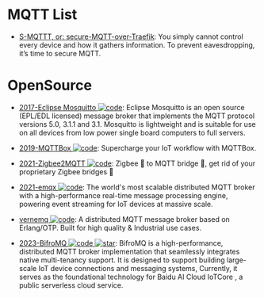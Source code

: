 # MQTT List

- [S-MQTTT, or: secure-MQTT-over-Traefik](https://jurian.slui.mn/posts/smqttt-or-secure-mqtt-over-traefik/): You simply cannot control every device and how it gathers information. To prevent eavesdropping, it’s time to secure MQTT.

# OpenSource

- [2017-Eclipse Mosquitto ![code](https://ng-tech.icu/assets/code.svg)](https://mosquitto.org/): Eclipse Mosquitto is an open source (EPL/EDL licensed) message broker that implements the MQTT protocol versions 5.0, 3.1.1 and 3.1. Mosquitto is lightweight and is suitable for use on all devices from low power single board computers to full servers.

- [2019-MQTTBox ![code](https://ng-tech.icu/assets/code.svg)](http://workswithweb.com/mqttbox.html): Supercharge your IoT workflow with MQTTBox.

- [2021-Zigbee2MQTT ![code](https://ng-tech.icu/assets/code.svg)](https://github.com/Koenkk/zigbee2mqtt): Zigbee 🐝 to MQTT bridge 🌉, get rid of your proprietary Zigbee bridges 🔨

- [2021-emqx ![code](https://ng-tech.icu/assets/code.svg)](https://www.emqx.io/): The world's most scalable distributed MQTT broker with a high-performance real-time message processing engine, powering event streaming for IoT devices at massive scale.

- [vernemq ![code](https://ng-tech.icu/assets/code.svg)](https://github.com/vernemq/vernemq): A distributed MQTT message broker based on Erlang/OTP. Built for high quality & Industrial use cases.

- [2023-BifroMQ ![code](https://ng-tech.icu/assets/code.svg) ![star](https://img.shields.io/github/stars/baidu/bifromq)](https://github.com/baidu/bifromq): BifroMQ is a high-performance, distributed MQTT broker implementation that seamlessly integrates native multi-tenancy support. It is designed to support building large-scale IoT device connections and messaging systems, Currently, it serves as the foundational technology for Baidu AI Cloud IoTCore , a public serverless cloud service.
